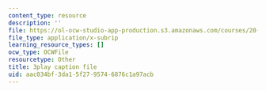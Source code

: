 ```yaml
---
content_type: resource
description: ''
file: https://ol-ocw-studio-app-production.s3.amazonaws.com/courses/20-219-becoming-the-next-bill-nye-writing-and-hosting-the-educational-show-january-iap-2015/aac034bf3da15f2795746876c1a97acb_qkkI9Z9tKvo.vtt
file_type: application/x-subrip
learning_resource_types: []
ocw_type: OCWFile
resourcetype: Other
title: 3play caption file
uid: aac034bf-3da1-5f27-9574-6876c1a97acb
---
```

